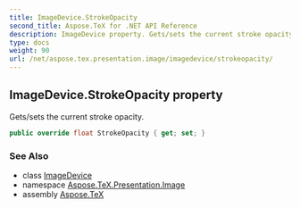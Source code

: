 ```yaml
---
title: ImageDevice.StrokeOpacity
second_title: Aspose.TeX for .NET API Reference
description: ImageDevice property. Gets/sets the current stroke opacity
type: docs
weight: 90
url: /net/aspose.tex.presentation.image/imagedevice/strokeopacity/
---
```

## ImageDevice.StrokeOpacity property

Gets/sets the current stroke opacity.

```csharp
public override float StrokeOpacity { get; set; }
```

### See Also

* class [ImageDevice](../)
* namespace [Aspose.TeX.Presentation.Image](../../imagedevice/)
* assembly [Aspose.TeX](../../../)


